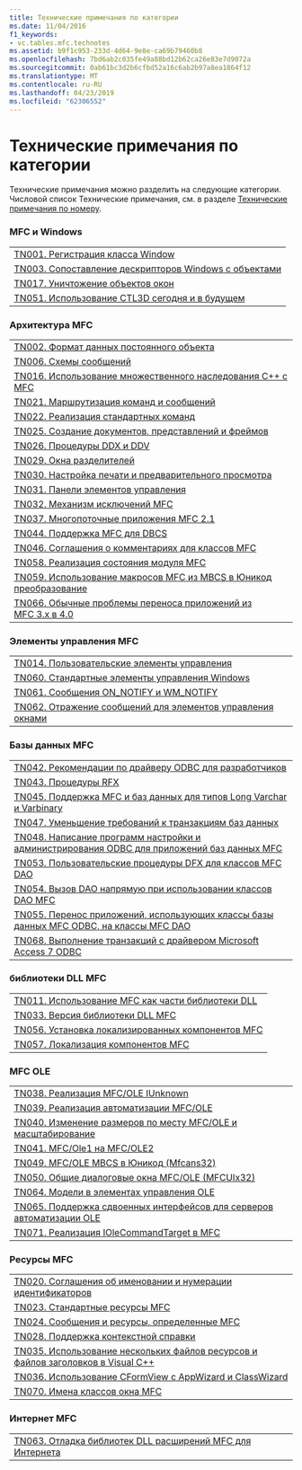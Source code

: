 ```yaml
---
title: Технические примечания по категории
ms.date: 11/04/2016
f1_keywords:
- vc.tables.mfc.technotes
ms.assetid: b9f1c953-233d-4d64-9e8e-ca69b79460b8
ms.openlocfilehash: 7bd6ab2c035fe49a88bd12b62ca26e83e7d9072a
ms.sourcegitcommit: 0ab61bc3d2b6cfbd52a16c6ab2b97a8ea1864f12
ms.translationtype: MT
ms.contentlocale: ru-RU
ms.lasthandoff: 04/23/2019
ms.locfileid: "62306552"
---
```

# <a name="technical-notes-by-category"></a>Технические примечания по категории

Технические примечания можно разделить на следующие категории. Числовой список Технические примечания, см. в разделе [Технические примечания по номеру](../mfc/technical-notes-by-number.md).

### <a name="mfc-and-windows"></a>MFC и Windows

||
|-|
|[TN001. Регистрация класса Window](../mfc/tn001-window-class-registration.md)|
|[TN003. Сопоставление дескрипторов Windows с объектами](../mfc/tn003-mapping-of-windows-handles-to-objects.md)|
|[TN017. Уничтожение объектов окон](../mfc/tn017-destroying-window-objects.md)|
|[TN051. Использование CTL3D сегодня и в будущем](../mfc/tn051-using-ctl3d-now-and-in-the-future.md)|

### <a name="mfc-architecture"></a>Архитектура MFC

||
|-|
|[TN002. Формат данных постоянного объекта](../mfc/tn002-persistent-object-data-format.md)|
|[TN006. Схемы сообщений](../mfc/tn006-message-maps.md)|
|[TN016. Использование множественного наследования C++ с MFC](../mfc/tn016-using-cpp-multiple-inheritance-with-mfc.md)|
|[TN021. Маршрутизация команд и сообщений](../mfc/tn021-command-and-message-routing.md)|
|[TN022. Реализация стандартных команд](../mfc/tn022-standard-commands-implementation.md)|
|[TN025. Создание документов, представлений и фреймов](../mfc/tn025-document-view-and-frame-creation.md)|
|[TN026. Процедуры DDX и DDV](../mfc/tn026-ddx-and-ddv-routines.md)|
|[TN029. Окна разделителей](../mfc/tn029-splitter-windows.md)|
|[TN030. Настройка печати и предварительного просмотра](../mfc/tn030-customizing-printing-and-print-preview.md)|
|[TN031. Панели элементов управления](../mfc/tn031-control-bars.md)|
|[TN032. Механизм исключений MFC](../mfc/tn032-mfc-exception-mechanism.md)|
|[TN037. Многопоточные приложения MFC 2.1](../mfc/tn037-multithreaded-mfc-2-1-applications.md)|
|[TN044. Поддержка MFC для DBCS](../mfc/tn044-mfc-support-for-dbcs.md)|
|[TN046. Соглашения о комментариях для классов MFC](../mfc/tn046-commenting-conventions-for-the-mfc-classes.md)|
|[TN058. Реализация состояния модуля MFC](../mfc/tn058-mfc-module-state-implementation.md)|
|[TN059. Использование макросов MFC из MBCS в Юникод преобразование](../mfc/tn059-using-mfc-mbcs-unicode-conversion-macros.md)|
|[TN066. Обычные проблемы переноса приложений из MFC 3.x в 4.0](../mfc/tn066-common-mfc-3-x-to-4-0-porting-issues.md)|

### <a name="mfc-controls"></a>Элементы управления MFC

||
|-|
|[TN014. Пользовательские элементы управления](../mfc/tn014-custom-controls.md)|
|[TN060. Стандартные элементы управления Windows](../mfc/tn060-the-new-windows-common-controls.md)|
|[TN061. Сообщения ON_NOTIFY и WM_NOTIFY](../mfc/tn061-on-notify-and-wm-notify-messages.md)|
|[TN062. Отражение сообщений для элементов управления окнами](../mfc/tn062-message-reflection-for-windows-controls.md)|

### <a name="mfc-database"></a>Базы данных MFC

||
|-|
|[TN042. Рекомендации по драйверу ODBC для разработчиков](../mfc/tn042-odbc-driver-developer-recommendations.md)|
|[TN043. Процедуры RFX](../mfc/tn043-rfx-routines.md)|
|[TN045. Поддержка MFC и баз данных для типов Long Varchar и Varbinary](../mfc/tn045-mfc-database-support-for-long-varchar-varbinary.md)|
|[TN047. Уменьшение требований к транзакциям баз данных](../mfc/tn047-relaxing-database-transaction-requirements.md)|
|[TN048. Написание программ настройки и администрирования ODBC для приложений баз данных MFC](../mfc/tn048-writing-odbc-setup-and-administration-programs.md)|
|[TN053. Пользовательские процедуры DFX для классов MFC DAO](../mfc/tn053-custom-dfx-routines-for-dao-database-classes.md)|
|[TN054. Вызов DAO напрямую при использовании классов DAO MFC](../mfc/tn054-calling-dao-directly-while-using-mfc-dao-classes.md)|
|[TN055. Перенос приложений, использующих классы базы данных MFC ODBC, на классы MFC DAO](../mfc/tn055-migrating-mfc-odbc-database-class-applications-to-mfc-dao-classes.md)|
|[TN068. Выполнение транзакций с драйвером Microsoft Access 7 ODBC](../mfc/tn068-performing-transactions-with-the-microsoft-access-7-odbc-driver.md)|

### <a name="mfc-dlls"></a>библиотеки DLL MFC

||
|-|
|[TN011. Использование MFC как части библиотеки DLL](../mfc/tn011-using-mfc-as-part-of-a-dll.md)|
|[TN033. Версия библиотеки DLL MFC](../mfc/tn033-dll-version-of-mfc.md)|
|[TN056. Установка локализированных компонентов MFC](../mfc/tn056-installation-of-localized-mfc-components.md)|
|[TN057. Локализация компонентов MFC](../mfc/tn057-localization-of-mfc-components.md)|

### <a name="mfc-ole"></a>MFC OLE

||
|-|
|[TN038. Реализация MFC/OLE IUnknown](../mfc/tn038-mfc-ole-iunknown-implementation.md)|
|[TN039. Реализация автоматизации MFC/OLE](../mfc/tn039-mfc-ole-automation-implementation.md)|
|[TN040. Изменение размеров по месту MFC/OLE и масштабирование](../mfc/tn040-mfc-ole-in-place-resizing-and-zooming.md)|
|[TN041. MFC/Ole1 на MFC/OLE2](../mfc/tn041-mfc-ole1-migration-to-mfc-ole-2.md)|
|[TN049. MFC/OLE MBCS в Юникод (Mfcans32)](../mfc/tn049-mfc-ole-mbcs-to-unicode-translation-layer-mfcans32.md)|
|[TN050. Общие диалоговые окна MFC/OLE (MFCUIx32)](../mfc/tn050-mfc-ole-common-dialogs-mfcuix32.md)|
|[TN064. Модели в элементах управления OLE](../mfc/tn064-apartment-model-threading-in-activex-controls.md)|
|[TN065. Поддержка сдвоенных интерфейсов для серверов автоматизации OLE](../mfc/tn065-dual-interface-support-for-ole-automation-servers.md)|
|[TN071. Реализация IOleCommandTarget в MFC](../mfc/tn071-mfc-iolecommandtarget-implementation.md)|

### <a name="mfc-resources"></a>Ресурсы MFC

||
|-|
|[TN020. Соглашения об именовании и нумерации идентификаторов](../mfc/tn020-id-naming-and-numbering-conventions.md)|
|[TN023. Стандартные ресурсы MFC](../mfc/tn023-standard-mfc-resources.md)|
|[TN024. Сообщения и ресурсы, определенные MFC](../mfc/tn024-mfc-defined-messages-and-resources.md)|
|[TN028. Поддержка контекстной справки](../mfc/tn028-context-sensitive-help-support.md)|
|[TN035. Использование нескольких файлов ресурсов и файлов заголовков в Visual C++](../mfc/tn035-using-multiple-resource-files-and-header-files-with-visual-cpp.md)|
|[TN036. Использование CFormView с AppWizard и ClassWizard](../mfc/tn036-using-cformview-with-appwizard-and-classwizard.md)|
|[TN070. Имена классов окна MFC](../mfc/tn070-mfc-window-class-names.md)|

### <a name="mfc-internet"></a>Интернет MFC

||
|-|
|[TN063. Отладка библиотек DLL расширений MFC для Интернета](../mfc/tn063-debugging-internet-extension-dlls.md)|
